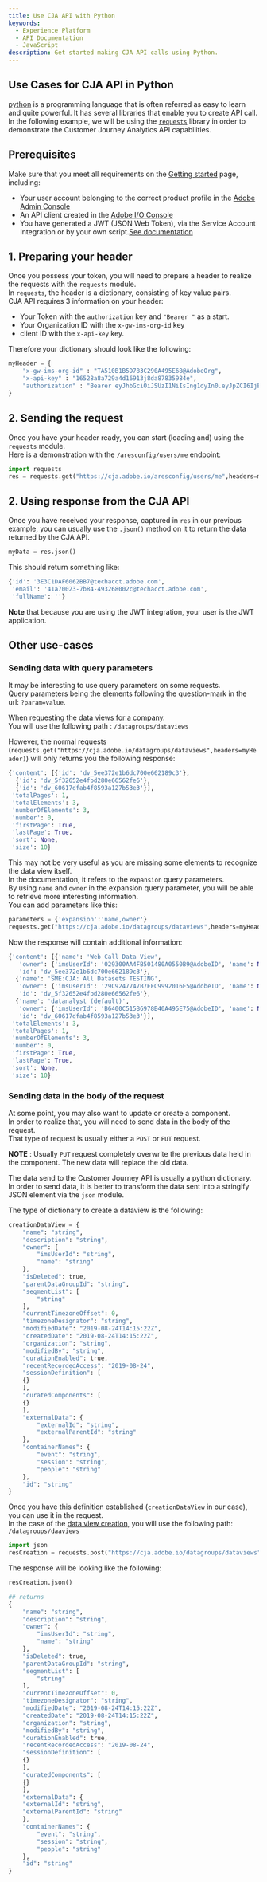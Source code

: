 ```yaml
---
title: Use CJA API with Python
keywords:
  - Experience Platform
  - API Documentation
  - JavaScript
description: Get started making CJA API calls using Python.
---
```


## Use Cases for CJA API in Python

[python](https://www.python.org/) is a programming language that is often referred as easy to learn and quite powerful. It has several libraries that enable you to create API call. In the following example, we will be using the [`requests`](https://pypi.org/project/requests/) library in order to demonstrate the Customer Journey Analytics API capabilities.

## Prerequisites

Make sure that you meet all requirements on the [Getting started](../getting-started/index.md) page, including:

* Your user account belonging to the correct product profile in the [Adobe Admin Console](https://adminconsole.adobe.com)
* An API client created in the [Adobe I/O Console](https://console.adobe.io)
* You have generated a JWT (JSON Web Token), via the Service Account Integration or by your own script.[See documentation](https://www.adobe.io/cja-apis/docs/getting-started/)

## 1. Preparing your header

Once you possess your token, you will need to prepare a header to realize the requests with the `requests` module.\
In `requests`, the header is a dictionary, consisting of key value pairs.\
CJA API requires 3 information on your header:

* Your Token with the `authorization` key and `"Bearer "` as a start.
* Your Organization ID with the `x-gw-ims-org-id` key
* client ID with the `x-api-key` key.

Therefore your dictionary should look like the following:

```python
myHeader = {
    "x-gw-ims-org-id" : "TA510B1B5D783C290A495E68@AdobeOrg",
    "x-api-key" : "16528a8a729a4d16913j8da87835984e",
    "authorization" : "Bearer eyJhbGciOiJSUzI1NiIsIng1dyIn0.eyJpZCI6IjE2MTcwOTc1MDI3ODNfNTZmYzdjY2EtNzZhMi0OTcyLWI1MmUtMWQ4ZGZhNGYzMzg4X3VlMSIsImNsaWVudF9p.KY6uzV0UrZq0Jbw3Rx60AeAXRalkjStHPdGyzSmyKiPoqpi"
}
```

## 2. Sending the request

Once you have your header ready, you can start (loading and) using the `requests` module.\
Here is a demonstration with the `/aresconfig/users/me` endpoint:

```python
import requests
res = requests.get("https://cja.adobe.io/aresconfig/users/me",headers=myHeader)
```

## 2. Using response from the CJA API

Once you have received your response, captured in `res` in our previous example, you can usually use the `.json()` method on it to return the data returned by the CJA API.

```python
myData = res.json()
```

This should return something like:

```python
{'id': '3E3C1DAF6062BB7@techacct.adobe.com',
 'email': '41a70023-7b84-493268002c@techacct.adobe.com',
 'fullName': ''}
```

**Note** that because you are using the JWT integration, your user is the JWT application.

## Other use-cases

### Sending data with query parameters

It may be interesting to use query parameters on some requests.\
Query parameters being the elements following the question-mark in the url: `?param=value`.

When requesting the [data views for a company](https://www.adobe.io/cja-apis/docs/api/#operation/getDataViewsForCompany).\
You will use the following path : `/datagroups/dataviews`

However, the normal requests (`requests.get("https://cja.adobe.io/datagroups/dataviews",headers=myHeader)`) will only returns you the following response:

```python
{'content': [{'id': 'dv_5ee372e1b6dc700e662189c3'},
  {'id': 'dv_5f32652e4fbd280e66562fe6'},
  {'id': 'dv_60617dfab4f8593a127b53e3'}],
 'totalPages': 1,
 'totalElements': 3,
 'numberOfElements': 3,
 'number': 0,
 'firstPage': True,
 'lastPage': True,
 'sort': None,
 'size': 10}
```

This may not be very useful as you are missing some elements to recognize the data view itself.\
In the documentation, it refers to the `expansion` query parameters.\
By using `name` and `owner` in the expansion query parameter, you will be able to retrieve more interesting information.\
You can add parameters like this:

```python
parameters = {'expansion':'name,owner'}
requests.get("https://cja.adobe.io/datagroups/dataviews",headers=myHeader,params=parameters)
```

Now the response will contain additional information:

```python
{'content': [{'name': 'Web Call Data View',
   'owner': {'imsUserId': '029300AA4FB501480A0550B9@AdobeID', 'name': None},
   'id': 'dv_5ee372e1b6dc700e662189c3'},
  {'name': 'SME:CJA: All Datasets TESTING',
   'owner': {'imsUserId': '29C9247747B7EFC9992016E5@AdobeID', 'name': None},
   'id': 'dv_5f32652e4fbd280e66562fe6'},
  {'name': 'datanalyst (default)',
   'owner': {'imsUserId': 'B6400C515B6978B40A495E75@AdobeID', 'name': None},
   'id': 'dv_60617dfab4f8593a127b53e3'}],
 'totalElements': 3,
 'totalPages': 1,
 'numberOfElements': 3,
 'number': 0,
 'firstPage': True,
 'lastPage': True,
 'sort': None,
 'size': 10}
```

### Sending data in the body of the request

At some point, you may also want to update or create a component.\
In order to realize that, you will need to send data in the body of the request.\
That type of request is usually either a `POST` or `PUT` request.

**NOTE** : Usually `PUT` request completely overwrite the previous data held in the component. The new data will replace the old data.

The data send to the Customer Journey API is usually a python dictionary.\
In order to send data, it is better to transform the data sent into a stringify JSON element via the `json` module.

The type of dictionary to create a dataview is the following:

```python
creationDataView = {
    "name": "string",
    "description": "string",
    "owner": {
        "imsUserId": "string",
        "name": "string"
    },
    "isDeleted": true,
    "parentDataGroupId": "string",
    "segmentList": [
        "string"
    ],
    "currentTimezoneOffset": 0,
    "timezoneDesignator": "string",
    "modifiedDate": "2019-08-24T14:15:22Z",
    "createdDate": "2019-08-24T14:15:22Z",
    "organization": "string",
    "modifiedBy": "string",
    "curationEnabled": true,
    "recentRecordedAccess": "2019-08-24",
    "sessionDefinition": [
    {}
    ],
    "curatedComponents": [
    {}
    ],
    "externalData": {
        "externalId": "string",
        "externalParentId": "string"
    },
    "containerNames": {
        "event": "string",
        "session": "string",
        "people": "string"
    },
    "id": "string"
}
```

Once you have this definition established (`creationDataView` in our case), you can use it in the request.\
In the case of the [data view creation](https://www.adobe.io/cja-apis/docs/api/#operation/getDataViewsForCompany), you will use the following path: `/datagroups/daaviews`

```python
import json
resCreation = requests.post("https://cja.adobe.io/datagroups/dataviews",headers=myHeader,data=json.dumps(creationDataView))
```

The response will be looking like the following:

```python
resCreation.json()

## returns
{
    "name": "string",
    "description": "string",
    "owner": {
        "imsUserId": "string",
        "name": "string"
    },
    "isDeleted": true,
    "parentDataGroupId": "string",
    "segmentList": [
        "string"
    ],
    "currentTimezoneOffset": 0,
    "timezoneDesignator": "string",
    "modifiedDate": "2019-08-24T14:15:22Z",
    "createdDate": "2019-08-24T14:15:22Z",
    "organization": "string",
    "modifiedBy": "string",
    "curationEnabled": true,
    "recentRecordedAccess": "2019-08-24",
    "sessionDefinition": [
    {}
    ],
    "curatedComponents": [
    {}
    ],
    "externalData": {
    "externalId": "string",
    "externalParentId": "string"
    },
    "containerNames": {
        "event": "string",
        "session": "string",
        "people": "string"
    },
    "id": "string"
}
```
